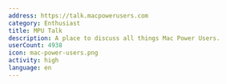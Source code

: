 ```yaml
---
address: https://talk.macpowerusers.com
category: Enthusiast
title: MPU Talk
description: A place to discuss all things Mac Power Users.
userCount: 4938
icon: mac-power-users.png
activity: high
language: en
---
```

